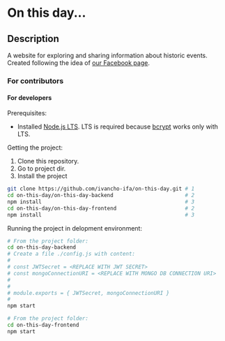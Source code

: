 # On this day...

## Description
A website for exploring and sharing information about historic events. Created following the idea of [our Facebook page](https://www.facebook.com/natoziden681/notifications/).


### For contributors

#### For developers

Prerequisites:
- Installed [Node.js LTS](https://nodejs.org/dist/v10.16.3/node-v10.16.3-x64.msi). LTS is required because [bcrypt](https://www.npmjs.com/package/bcrypt) works only with LTS.

Getting the project:
1. Clone this repository.
2. Go to project dir.
3. Install the project
```bash
git clone https://github.com/ivancho-ifa/on-this-day.git # 1
cd on-this-day/on-this-day-backend                       # 2
npm install                                              # 3
cd on-this-day/on-this-day-frontend                      # 2
npm install                                              # 3
```

Running the project in delopment environment:
```bash
# From the project folder:
cd on-this-day-backend
# Create a file ./config.js with content:
#
# const JWTSecret = <REPLACE WITH JWT SECRET>
# const mongoConnectionURI = <REPLACE WITH MONGO DB CONNECTION URI>
# 
#
# module.exports = { JWTSecret, mongoConnectionURI }
#
npm start
```
```bash
# From the project folder:
cd on-this-day-frontend
npm start
```
